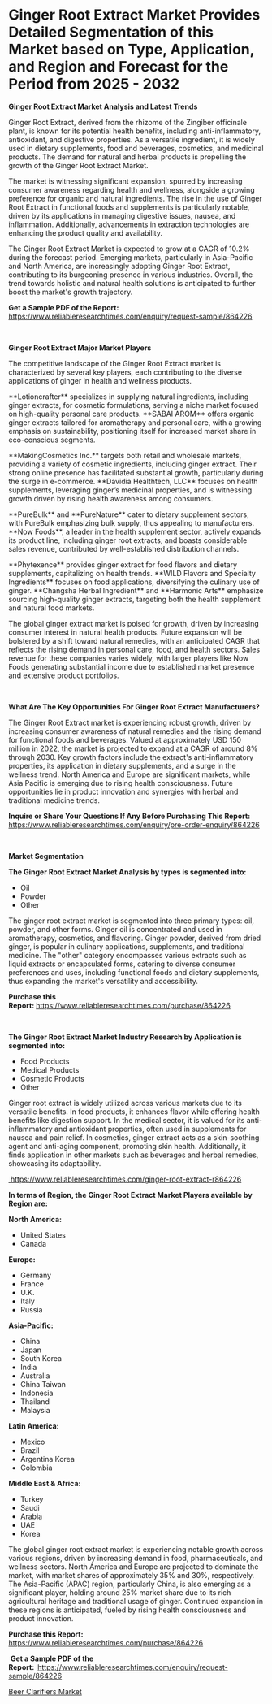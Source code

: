 <p><h1>Ginger Root Extract Market Provides Detailed Segmentation of this Market based on Type, Application, and Region and Forecast for the Period from 2025 - 2032</h1></p><p><strong>Ginger Root Extract Market Analysis and Latest Trends</strong></p>
<p><p>Ginger Root Extract, derived from the rhizome of the Zingiber officinale plant, is known for its potential health benefits, including anti-inflammatory, antioxidant, and digestive properties. As a versatile ingredient, it is widely used in dietary supplements, food and beverages, cosmetics, and medicinal products. The demand for natural and herbal products is propelling the growth of the Ginger Root Extract Market.</p><p>The market is witnessing significant expansion, spurred by increasing consumer awareness regarding health and wellness, alongside a growing preference for organic and natural ingredients. The rise in the use of Ginger Root Extract in functional foods and supplements is particularly notable, driven by its applications in managing digestive issues, nausea, and inflammation. Additionally, advancements in extraction technologies are enhancing the product quality and availability.</p><p>The Ginger Root Extract Market is expected to grow at a CAGR of 10.2% during the forecast period. Emerging markets, particularly in Asia-Pacific and North America, are increasingly adopting Ginger Root Extract, contributing to its burgeoning presence in various industries. Overall, the trend towards holistic and natural health solutions is anticipated to further boost the market's growth trajectory.</p></p>
<p><strong>Get a Sample PDF of the Report:&nbsp;</strong> <a href="https://www.reliableresearchtimes.com/enquiry/request-sample/864226?utm_campaign=2269&utm_medium=2&utm_source=Github&utm_content=ia&utm_term=07042025&utm_id=ginger-root-extract">https://www.reliableresearchtimes.com/enquiry/request-sample/864226</a></p>
<p>&nbsp;</p>
<p><strong>Ginger Root Extract Major Market Players</strong></p>
<p><p>The competitive landscape of the Ginger Root Extract market is characterized by several key players, each contributing to the diverse applications of ginger in health and wellness products. </p><p>**Lotioncrafter** specializes in supplying natural ingredients, including ginger extracts, for cosmetic formulations, serving a niche market focused on high-quality personal care products. **SABAI AROM** offers organic ginger extracts tailored for aromatherapy and personal care, with a growing emphasis on sustainability, positioning itself for increased market share in eco-conscious segments.</p><p>**MakingCosmetics Inc.** targets both retail and wholesale markets, providing a variety of cosmetic ingredients, including ginger extract. Their strong online presence has facilitated substantial growth, particularly during the surge in e-commerce. **Davidia Healthtech, LLC** focuses on health supplements, leveraging ginger’s medicinal properties, and is witnessing growth driven by rising health awareness among consumers.</p><p>**PureBulk** and **PureNature** cater to dietary supplement sectors, with PureBulk emphasizing bulk supply, thus appealing to manufacturers. **Now Foods**, a leader in the health supplement sector, actively expands its product line, including ginger root extracts, and boasts considerable sales revenue, contributed by well-established distribution channels.</p><p>**Phytexence** provides ginger extract for food flavors and dietary supplements, capitalizing on health trends. **WILD Flavors and Specialty Ingredients** focuses on food applications, diversifying the culinary use of ginger. **Changsha Herbal Ingredient** and **Harmonic Arts** emphasize sourcing high-quality ginger extracts, targeting both the health supplement and natural food markets.</p><p>The global ginger extract market is poised for growth, driven by increasing consumer interest in natural health products. Future expansion will be bolstered by a shift toward natural remedies, with an anticipated CAGR that reflects the rising demand in personal care, food, and health sectors. Sales revenue for these companies varies widely, with larger players like Now Foods generating substantial income due to established market presence and extensive product portfolios.</p></p>
<p>&nbsp;</p>
<p><strong>What Are The Key Opportunities For Ginger Root Extract Manufacturers?</strong></p>
<p><p>The Ginger Root Extract market is experiencing robust growth, driven by increasing consumer awareness of natural remedies and the rising demand for functional foods and beverages. Valued at approximately USD 150 million in 2022, the market is projected to expand at a CAGR of around 8% through 2030. Key growth factors include the extract's anti-inflammatory properties, its application in dietary supplements, and a surge in the wellness trend. North America and Europe are significant markets, while Asia Pacific is emerging due to rising health consciousness. Future opportunities lie in product innovation and synergies with herbal and traditional medicine trends.</p></p>
<p><strong>Inquire or Share Your Questions If Any Before Purchasing This Report:</strong> <a href="https://www.reliableresearchtimes.com/enquiry/pre-order-enquiry/864226?utm_campaign=2269&utm_medium=2&utm_source=Github&utm_content=ia&utm_term=07042025&utm_id=ginger-root-extract">https://www.reliableresearchtimes.com/enquiry/pre-order-enquiry/864226</a></p>
<p>&nbsp;</p>
<p><strong>Market Segmentation</strong></p>
<p><strong>The Ginger Root Extract Market Analysis by types is segmented into:</strong></p>
<p><ul><li>Oil</li><li>Powder</li><li>Other</li></ul></p>
<p><p>The ginger root extract market is segmented into three primary types: oil, powder, and other forms. Ginger oil is concentrated and used in aromatherapy, cosmetics, and flavoring. Ginger powder, derived from dried ginger, is popular in culinary applications, supplements, and traditional medicine. The "other" category encompasses various extracts such as liquid extracts or encapsulated forms, catering to diverse consumer preferences and uses, including functional foods and dietary supplements, thus expanding the market's versatility and accessibility.</p></p>
<p><strong>Purchase this Report:&nbsp;</strong><a href="https://www.reliableresearchtimes.com/purchase/864226?utm_campaign=2269&utm_medium=2&utm_source=Github&utm_content=ia&utm_term=07042025&utm_id=ginger-root-extract">https://www.reliableresearchtimes.com/purchase/864226</a></p>
<p>&nbsp;</p>
<p><strong>The Ginger Root Extract Market Industry Research by Application is segmented into:</strong></p>
<p><ul><li>Food Products</li><li>Medical Products</li><li>Cosmetic Products</li><li>Other</li></ul></p>
<p><p>Ginger root extract is widely utilized across various markets due to its versatile benefits. In food products, it enhances flavor while offering health benefits like digestion support. In the medical sector, it is valued for its anti-inflammatory and antioxidant properties, often used in supplements for nausea and pain relief. In cosmetics, ginger extract acts as a skin-soothing agent and anti-aging component, promoting skin health. Additionally, it finds application in other markets such as beverages and herbal remedies, showcasing its adaptability.</p></p>
<p><a href="https://www.reliableresearchtimes.com/ginger-root-extract-r864226?utm_campaign=2269&utm_medium=2&utm_source=Github&utm_content=ia&utm_term=07042025&utm_id=ginger-root-extract">&nbsp;https://www.reliableresearchtimes.com/ginger-root-extract-r864226</a></p>
<p><strong>In terms of Region, the Ginger Root Extract Market Players available by Region are:</strong></p>
<p>
    <p> <strong> North America: </strong>
        <ul>
            <li>United States</li>
            <li>Canada</li>
        </ul>
        </p> 
    <p> <strong> Europe: </strong>
        <ul>
            <li>Germany</li>
            <li>France</li>
            <li>U.K.</li>
            <li>Italy</li>
            <li>Russia</li>
        </ul>
        </p> 
    <p> <strong> Asia-Pacific: </strong>
        <ul>
            <li>China</li>
            <li>Japan</li>
            <li>South Korea</li>
            <li>India</li>
            <li>Australia</li>
            <li>China Taiwan</li>
            <li>Indonesia</li>
            <li>Thailand</li>
            <li>Malaysia</li>
        </ul>
        </p> 
    <p> <strong> Latin America: </strong>
        <ul>
            <li>Mexico</li>
            <li>Brazil</li>
            <li>Argentina Korea</li>
            <li>Colombia</li>
        </ul>
        </p> 
    <p> <strong> Middle East & Africa: </strong>
        <ul>
            <li>Turkey</li>
            <li>Saudi</li>
            <li>Arabia</li>
            <li>UAE</li>
            <li>Korea</li>
        </ul>
    </p>
    </p>
<p><p>The global ginger root extract market is experiencing notable growth across various regions, driven by increasing demand in food, pharmaceuticals, and wellness sectors. North America and Europe are projected to dominate the market, with market shares of approximately 35% and 30%, respectively. The Asia-Pacific (APAC) region, particularly China, is also emerging as a significant player, holding around 25% market share due to its rich agricultural heritage and traditional usage of ginger. Continued expansion in these regions is anticipated, fueled by rising health consciousness and product innovation.</p></p>
<p><strong>Purchase this Report: </strong><a href="https://www.reliableresearchtimes.com/purchase/864226?utm_campaign=2269&utm_medium=2&utm_source=Github&utm_content=ia&utm_term=07042025&utm_id=ginger-root-extract">https://www.reliableresearchtimes.com/purchase/864226</a></p>
<p>&nbsp;<strong>Get a Sample PDF of the Report:&nbsp;&nbsp;</strong><a href="https://www.reliableresearchtimes.com/enquiry/request-sample/864226?utm_campaign=2269&utm_medium=2&utm_source=Github&utm_content=ia&utm_term=07042025&utm_id=ginger-root-extract">https://www.reliableresearchtimes.com/enquiry/request-sample/864226</a></p>
<p><strong></strong></p>
<p><p><a href="https://github.com/MonroeBullock54/Market-Research-Report-List-2/blob/main/beer-clarifiers-market.md?utm_campaign=2269&utm_medium=2&utm_source=Github&utm_content=ia&utm_term=07042025&utm_id=ginger-root-extract">Beer Clarifiers Market</a></p></p>